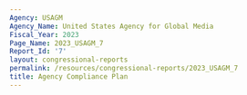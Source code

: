 ```yaml
---
Agency: USAGM
Agency_Name: United States Agency for Global Media
Fiscal_Year: 2023
Page_Name: 2023_USAGM_7
Report_Id: '7'
layout: congressional-reports
permalink: /resources/congressional-reports/2023_USAGM_7
title: Agency Compliance Plan
---
```

